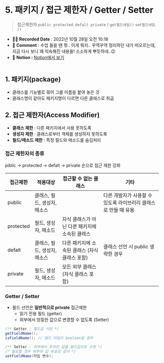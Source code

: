 # 5. 패키지 / 접근 제한자 / Getter / Setter

> 접근제한자 `public protected defalt private` / `get필드네임()` `set필드네임()`

- ✍🏻 **Recorded Date** : 2022년 10월 28일 오전 10:18
- 💬 **Comment** : 수업 들을 땐 헛.. 이게 뭐지.. 꾸역꾸역 정리하던 내가 떠오르는데, 지금 다시 보니 꽤 익숙해진 내용들! 소소하게 뿌듯하네..😉
- 🔖 **Notion :** [Notion에서 보기](https://6suk.notion.site/5-Getter-Setter-bb97c43b79814221a386afd6d39c7995)
  <br>
  <br>

## 1. 패키지(package)

- 클래스를 기능별로 묶어 그룹 이름을 붙여 놓은 것
- 클래스명이 같아도 패키지명이 다르면 다른 클래스로 취급

## 2. 접근 제한자(Access Modifier)

- **클래스 제한** : 다른 패키지에서 사용 못하도록
- **생성자 제한** : 클래스로부터 객체를 생성하지 못하도록
- **필드/메소드 제한** : 특정 필드와 메소드를 숨김처리

### 접근 제한자의 종류

piblic → protected → defalt → private 순으로 접근 제한 강화

| 접근제한  | 적용대상                     | 접근할 수 없는 클래스                          | 기타                                                            |
| --------- | ---------------------------- | ---------------------------------------------- | --------------------------------------------------------------- |
| public    | 클래스, 필드, 생성자, 메소스 |                                                | 다른 개발자가 사용할 수 있도록 라이브러리 클래스로 만들 때 유용 |
| protected | 필드, 생성자, 메소드         | 자식 클래스가 아닌 다른 패키지에 소속된 클래스 |                                                                 |
| defalt    | 클래스, 필드, 생성자, 메소스 | 다른 패키지에 소속된 클래스 (자식 클래스 포함) | 클래스 선언 시 public 생략한 경우                               |
| private   | 필드, 생성자, 메소드         | 모든 외부 클래스 (자식 클래스 포함)            |                                                                 |

### Getter / Setter

- 필드 선언은 **일반적으로 private** 접근제한
  - 읽기 전용 필드 (getter)
  - 외부에서 엉뚱한 값으로 변경할 수 없도록 (Setter)

```java
/** Getter : 필드값 리턴 */
getFieldName();
isFieldName(); // 필드 타입이 boolean일 경우

/** Setter : 외부에서 주어진 값을 필드값으로 수정 */
/* 필요할 경우 외부의 값 유효성 검사 */
setFieldName(타입 변수);
```
